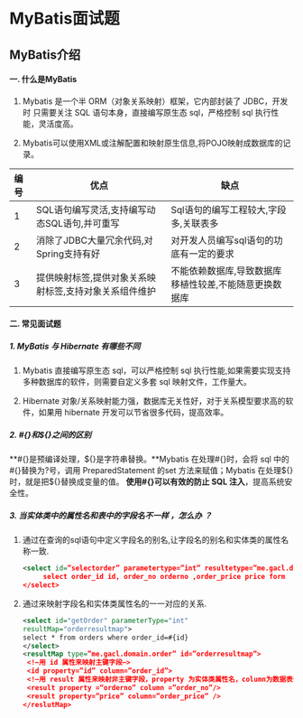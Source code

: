 # MyBatis面试题

## MyBatis介绍

#### 一.  什么是MyBatis

1. Mybatis 是一个半 ORM（对象关系映射）框架，它内部封装了 JDBC，开发时
   只需要关注 SQL 语句本身，直接编写原生态 sql，严格控制 sql 执行性
   能，灵活度高。

2. Mybatis可以使用XML或注解配置和映射原生信息,将POJO映射成数据库的记录。

| 编号 | 优点                                                   | 缺点                                                   |
| :--- | ------------------------------------------------------ | ------------------------------------------------------ |
| 1    | SQL语句编写灵活,支持编写动态SQL语句,并可重写           | Sql语句的编写工程较大,字段多,关联表多                  |
| 2    | 消除了JDBC大量冗余代码,对Spring支持有好                | 对开发人员编写sql语句的功底有一定的要求                |
| 3    | 提供映射标签,提供对象关系映射标签,支持对象关系组件维护 | 不能依赖数据库,导致数据库移植性较差,不能随意更换数据库 |

#### 二. 常见面试题

##### 1. MyBatis 与 Hibernate 有哪些不同

1. Mybatis 直接编写原生态 sql，可以严格控制 sql 执行性能,如果需要实现支持多种数据库的软件，则需要自定义多套 sql 映射文件，工作量大。

2. Hibernate 对象/关系映射能力强，数据库无关性好，对于关系模型要求高的软件，如果用 hibernate 开发可以节省很多代码，提高效率。

##### 2. #{}和${}之间的区别

**#{}是预编译处理，${}是字符串替换。**Mybatis 在处理#{}时，会将 sql 中的#{}替换为?号，调用 PreparedStatement 的set 方法来赋值；Mybatis 在处理${}时，就是把${}替换成变量的值。
**使用#{}可以有效的防止 SQL 注入**，提高系统安全性。

##### 3. 当实体类中的属性名和表中的字段名不一样 ，怎么办 ？

1. 通过在查询的sql语句中定义字段名的别名,让字段名的别名和实体类的属性名称一致.

   ```xml
   <select id=”selectorder” parametertype=”int” resultetype=”me.gacl.domain.order”>
   		select order_id id, order_no orderno ,order_price price form  orders where order_id=#{id};
   </select>
   ```

2. 通过<resultMap>来映射字段名和实体类属性名的一一对应的关系.

   ```xml
   <select id="getOrder" parameterType="int"
   resultMap="orderresultmap">
   select * from orders where order_id=#{id}
   </select>
   <resultMap type=”me.gacl.domain.order” id=”orderresultmap”>
   	<!–用 id 属性来映射主键字段–>
   	<id property=”id” column=”order_id”>
   	<!–用 result 属性来映射非主键字段，property 为实体类属性名，column为数据表中的属性–>
   	<result property =“orderno” column =”order_no”/>
   	<result property=”price” column=”order_price” />
   </reslutMap>
   ```

   
